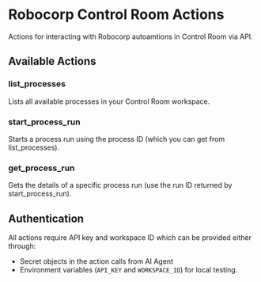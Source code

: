 # Robocorp Control Room Actions

Actions for interacting with Robocorp autoamtions in Control Room via API.

## Available Actions

### list_processes
Lists all available processes in your Control Room workspace.

### start_process_run
Starts a process run using the process ID (which you can get from list_processes).

### get_process_run
Gets the details of a specific process run (use the run ID returned by start_process_run).

## Authentication
All actions require API key and workspace ID which can be provided either through:
- Secret objects in the action calls from AI Agent
- Environment variables (`API_KEY` and `WORKSPACE_ID`) for local testing. 
